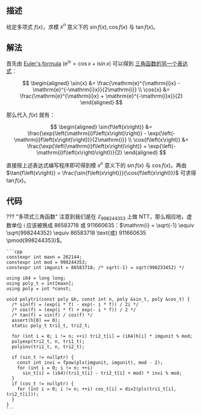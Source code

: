 ## 描述

给定多项式 $f\left(x\right)$，求模 $x^{n}$ 意义下的 $\sin{f\left(x\right)}, \cos{f\left(x\right)}$ 与 $\tan{f\left(x\right)}$。

## 解法

首先由 [Euler's formula](https://en.wikipedia.org/wiki/Euler's_formula) $\left(\mathrm{e}^{\mathrm{i}x} = \cos{x} + \mathrm{i}\sin{x}\right)$ 可以得到 [三角函数的另一个表达式](https://en.wikipedia.org/wiki/Trigonometric_functions#Relationship_to_exponential_function_and_complex_numbers)：

$$
\begin{aligned}
	\sin{x} &= \frac{\mathrm{e}^{\mathrm{i}x} - \mathrm{e}^{-\mathrm{i}x}}{2\mathrm{i}} \\
	\cos{x} &= \frac{\mathrm{e}^{\mathrm{i}x} + \mathrm{e}^{-\mathrm{i}x}}{2}
\end{aligned}
$$

那么代入 $f\left(x\right)$ 就有：

$$
\begin{aligned}
	\sin{f\left(x\right)} &= \frac{\exp{\left(\mathrm{i}f\left(x\right)\right)} - \exp{\left(-\mathrm{i}f\left(x\right)\right)}}{2\mathrm{i}} \\
	\cos{f\left(x\right)} &= \frac{\exp{\left(\mathrm{i}f\left(x\right)\right)} + \exp{\left(-\mathrm{i}f\left(x\right)\right)}}{2}
\end{aligned}
$$

直接按上述表达式编写程序即可得到模 $x^{n}$ 意义下的 $\sin{f\left(x\right)}$ 与 $\cos{f\left(x\right)}$。再由 $\tan{f\left(x\right)} = \frac{\sin{f\left(x\right)}}{\cos{f\left(x\right)}}$ 可求得 $\tan{f\left(x\right)}$。

## 代码

??? "多项式三角函数"
    注意到我们是在 $\mathbb{Z}_{998244353}$ 上做 NTT，那么相应地，虚数单位 $\mathrm{i}$ 应该被换成 $86583718$ 或 $911660635$：$\mathrm{i} = \sqrt{-1} \equiv \sqrt{998244352} \equiv 86583718 \text{或} 911660635 \pmod{998244353}$。
    
    ```cpp
    constexpr int maxn = 262144;
    constexpr int mod = 998244353;
    constexpr int imgunit = 86583718; /* sqrt(-1) = sqrt(998233452) */
    
    using i64 = long long;
    using poly_t = int[maxn];
    using poly = int *const;
    
    void polytri(const poly &h, const int n, poly &sin_t, poly &cos_t) {
      /* sin(f) = (exp(i * f) - exp(- i * f)) / 2i */
      /* cos(f) = (exp(i * f) + exp(- i * f)) / 2 */
      /* tan(f) = sin(f) / cos(f) */
      assert(h[0] == 0);
      static poly_t tri1_t, tri2_t;
    
      for (int i = 0; i != n; ++i) tri2_t[i] = (i64)h[i] * imgunit % mod;
      polyexp(tri2_t, n, tri1_t);
      polyinv(tri1_t, n, tri2_t);
    
      if (sin_t != nullptr) {
        const int invi = fpow(pls(imgunit, imgunit), mod - 2);
        for (int i = 0; i != n; ++i)
          sin_t[i] = (i64)(tri1_t[i] - tri2_t[i] + mod) * invi % mod;
      }
      if (cos_t != nullptr) {
        for (int i = 0; i != n; ++i) cos_t[i] = div2(pls(tri1_t[i], tri2_t[i]));
      }
    }
    ```
